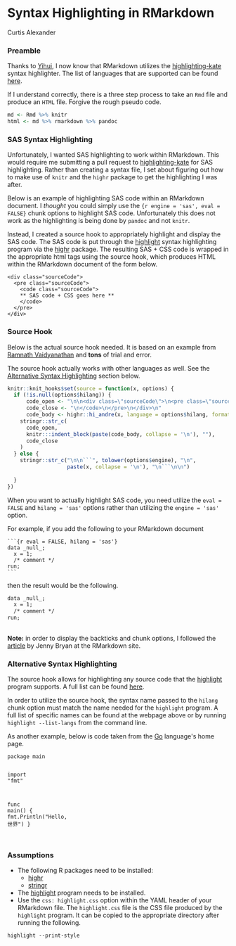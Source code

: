 # Syntax Highlighting in RMarkdown
Curtis Alexander  

### Preamble
Thanks to [Yihui](https://github.com/yihui/knitr/issues/1185), I now know that RMarkdown utilizes the [highlighting-kate](https://github.com/jgm/highlighting-kate) syntax highlighter.  The list of languages that are supported can be found [here](https://github.com/jgm/highlighting-kate/tree/master/xml).

If I understand correctly, there is a three step process to take an `Rmd` file and produce an `HTML` file.  Forgive the rough pseudo code.


```r
md <- Rmd %>% knitr
html <- md %>% rmarkdown %>% pandoc
```

### SAS Syntax Highlighting 
Unfortunately, I wanted SAS highlighting to work within RMarkdown. This would require me submitting a pull request to [highlighting-kate](https://github.com/jgm/highlighting-kate) for SAS highlighting.  Rather than creating a syntax file, I set about figuring out how to make use of `knitr` and the `highr` package to get the highlighting I was after.

Below is an example of highlighting SAS code within an RMarkdown document.  I _thought_ you could simply use the `{r engine = 'sas', eval = FALSE}` chunk options to highlight SAS code.  Unfortunately this does not work as the highlighting is being done by `pandoc` and not `knitr`.

Instead, I created a source hook to appropriately highlight and display the SAS code.  The SAS code is put through the [highlight](http://www.andre-simon.de/doku/highlight/en/highlight.php) syntax highlighting program via the [highr](https://cran.r-project.org/web/packages/highr/index.html) package.  The resulting SAS + CSS code is wrapped in the appropriate html tags using the source hook, which produces HTML within the RMarkdown document of the form below.

```
<div class="sourceCode">
  <pre class="sourceCode">
    <code class="sourceCode">
    ** SAS code + CSS goes here **
    </code>
  </pre> 
</div>
```

### Source Hook
Below is the actual source hook needed.  It is based on an example from [Ramnath Vaidyanathan](http://ramnathv.github.io/posts/verbatim-chunks-knitr/index.html) and **tons** of trial and error.

The source hook actually works with other languages as well.  See the [Alternative Syntax Highlighting](#alternative-syntax-highlighting) section below.


```r
knitr::knit_hooks$set(source = function(x, options) {
  if (!is.null(options$hilang)) {
      code_open <- "\n\n<div class=\"sourceCode\">\n<pre class=\"sourceCode\">\n<code class=\"sourceCode\">"
      code_close <- "\n</code>\n</pre>\n</div>\n"
      code_body <- highr::hi_andre(x, language = options$hilang, format = "html")
    stringr::str_c(
      code_open,
      knitr:::indent_block(paste(code_body, collapse = '\n'), ""),
      code_close
    )
  } else {
    stringr::str_c("\n\n```", tolower(options$engine), "\n",
                   paste(x, collapse = '\n'), "\n```\n\n")
      
  }
})
```

When you want to actually highlight SAS code, you need utilize the `eval = FALSE` and `hilang = 'sas'` options rather than utilizing the `engine = 'sas'` option.

For example, if you add the following to your RMarkdown document 

<div class="sourceCode"><pre class="sourceCode"><code class="sourceCode">```{r eval = FALSE, hilang = 'sas'}
data _null_;
  x = 1;
  /* comment */
run;
```</code></pre></div>

then the result would be the following.


<div class="sourceCode">
<pre class="sourceCode">
<code class="sourceCode"><span class="hl kwb">data</span> _null_<span class="hl opt">;</span>
  x <span class="hl opt">=</span> <span class="hl num">1</span><span class="hl opt">;</span>
  <span class="hl com">/* comment */</span>
<span class="hl kwb">run</span><span class="hl opt">;</span>
</code>
</pre>
</div>

**Note:** in order to display the backticks and chunk options, I followed the [article](http://rmarkdown.rstudio.com/articles_verbatim.html) by Jenny Bryan at the RMarkdown site.

### Alternative Syntax Highlighting
The source hook allows for highlighting any source code that the [highlight](http://www.andre-simon.de/doku/highlight/en/highlight.php) program supports.  A full list can be found [here](http://www.andre-simon.de/doku/highlight/en/langs.php).

In order to utilize the source hook, the syntax name passed to the `hilang` chunk option must match the name needed for the `highlight` program.  A full list of specific names can be found at the webpage above or by running `highlight --list-langs` from the command line.

As another example, below is code taken from the [Go](https://golang.org/) language's home page.



<div class="sourceCode">
<pre class="sourceCode">
<code class="sourceCode"><span class="hl kwa">package</span> main

<span class="hl kwa">import</span> <span class="hl str">&quot;fmt&quot;</span>

<span class="hl kwa">func</span> <span class="hl kwd">main</span><span class="hl opt">() {</span>
	fmt<span class="hl opt">.</span><span class="hl kwd">Println</span><span class="hl opt">(</span><span class="hl str">&quot;Hello, 世界&quot;</span><span class="hl opt">)</span>
<span class="hl opt">}</span>
</code>
</pre>
</div>

### Assumptions
* The following R packages need to be installed:
    * [highr](https://cran.r-project.org/web/packages/highr/index.html)
    * [stringr](https://cran.r-project.org/web/packages/stringr/index.html)
* The [highlight](http://www.andre-simon.de/doku/highlight/en/highlight.php) program needs to be installed.
* Use the `css: highlight.css` option within the YAML header of your RMarkdown file.  The `highlight.css` file is the CSS file produced by the `highlight` program.  It can be copied to the appropriate directory after running the following.

```
highlight --print-style
```
